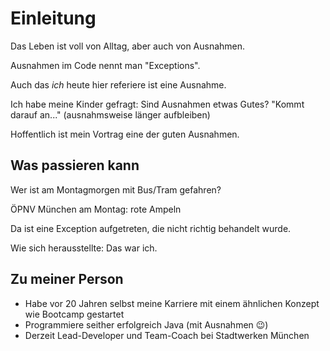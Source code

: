 # Einleitung

Das Leben ist voll von Alltag, aber auch von Ausnahmen.

Ausnahmen im Code nennt man "Exceptions".

Auch das *ich* heute hier referiere ist eine Ausnahme.

Ich habe meine Kinder gefragt: Sind Ausnahmen etwas Gutes? "Kommt darauf an..." (ausnahmsweise länger aufbleiben)

Hoffentlich ist mein Vortrag eine der guten Ausnahmen.

## Was passieren kann

Wer ist am Montagmorgen mit Bus/Tram gefahren?

ÖPNV München am Montag: rote Ampeln

Da ist eine Exception aufgetreten, die nicht richtig behandelt wurde.

Wie sich herausstellte: Das war ich.

## Zu meiner Person

* Habe vor 20 Jahren selbst meine Karriere mit einem ähnlichen Konzept wie Bootcamp gestartet
* Programmiere seither erfolgreich Java (mit Ausnahmen 😉)
* Derzeit Lead-Developer und Team-Coach bei Stadtwerken München
